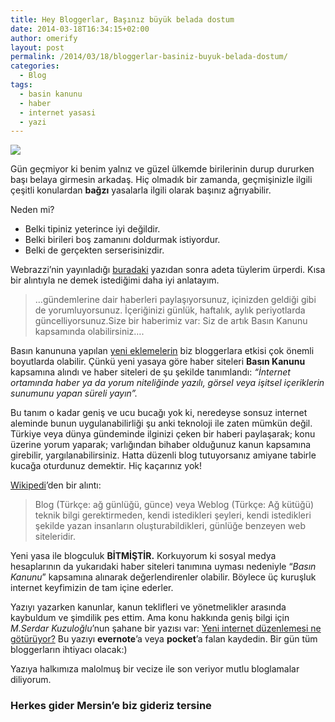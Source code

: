```yaml
---
title: Hey Bloggerlar, Başınız büyük belada dostum
date: 2014-03-18T16:34:15+02:00
author: omerify
layout: post
permalink: /2014/03/18/bloggerlar-basiniz-buyuk-belada-dostum/
categories:
  - Blog
tags:
  - basin kanunu
  - haber
  - internet yasasi
  - yazi
---
```


![](https://omerify.github.io/blog/assets/img/2014/03/satilik-medya.jpg) 

Gün geçmiyor ki benim yalnız ve güzel ülkemde birilerinin durup dururken başı belaya girmesin arkadaş. Hiç olmadık bir zamanda, geçmişinizle ilgili çeşitli konulardan **bağzı** yasalarla ilgili olarak başınız ağrıyabilir.

Neden mi?

  * Belki tipiniz yeterince iyi değildir.
  * Belki birileri boş zamanını doldurmak istiyordur.
  * Belki de gerçekten serserisinizdir.

Webrazzi’nin yayınladığı <a href="http://www.webrazzi.com/2014/03/17/bloglar-basin-kanununun-kapsam-degisikliginden-nasil-etkilenecek/" target="_blank" rel="noreferrer noopener nofollow">buradaki</a> yazıdan sonra adeta tüylerim ürperdi. Kısa bir alıntıyla ne demek istediğimi daha iyi anlatayım.

<blockquote>
  <p>
    …gündemlerine dair haberleri paylaşıyorsunuz, içinizden geldiği gibi de yorumluyorsunuz. İçeriğinizi günlük, haftalık, aylık periyotlarda güncelliyorsunuz.Size bir haberimiz var: Siz de artık Basın Kanunu kapsamında olabilirsiniz….
  </p>
</blockquote>

Basın kanununa yapılan <a href="http://web.tbmm.gov.tr/gelenkagitlar/metinler/291490.pdf" target="_blank" rel="noreferrer noopener nofollow">yeni eklemelerin</a> biz bloggerlara etkisi çok önemli boyutlarda olabilir. Çünkü yeni yasaya göre haber siteleri **Basın Kanunu** kapsamına alındı ve haber siteleri de şu şekilde tanımlandı: _“İnternet ortamında haber ya da yorum niteliğinde yazılı, görsel veya işitsel içeriklerin sunumunu yapan süreli yayın”._

Bu tanım o kadar geniş ve ucu bucağı yok ki, neredeyse sonsuz internet aleminde bunun uygulanabilirliği şu anki teknoloji ile zaten mümkün değil. Türkiye veya dünya gündeminde ilginizi çeken bir haberi paylaşarak; konu üzerine yorum yaparak; varlığından bihaber olduğunuz kanun kapsamına girebilir, yargılanabilirsiniz. Hatta düzenli blog tutuyorsanız amiyane tabirle kucağa oturdunuz demektir. Hiç kaçarınız yok!

<a href="http://tr.wikipedia.org/wiki/Blog" target="_blank" rel="noreferrer noopener nofollow">Wikipedi</a>’den bir alıntı:

<blockquote>
  <p>
    Blog (Türkçe: ağ günlüğü, günce) veya Weblog (Türkçe: Ağ kütüğü) teknik bilgi gerektirmeden, kendi istedikleri şeyleri, kendi istedikleri şekilde yazan insanların oluşturabildikleri, günlüğe benzeyen web siteleridir.
  </p>
</blockquote>

Yeni yasa ile blogculuk **BİTMİŞTİR.** Korkuyorum ki sosyal medya hesaplarının da yukarıdaki haber siteleri tanımına uyması nedeniyle “_Basın Kanunu_” kapsamına alınarak değerlendirenler olabilir. Böylece üç kuruşluk internet keyfimizin de tam içine ederler.

Yazıyı yazarken kanunlar, kanun teklifleri ve yönetmelikler arasında kaybuldum ve şimdilik pes ettim. Ama konu hakkında geniş bilgi için _M.Serdar Kuzuloğlu_’nun şahane bir yazısı var: <a href="http://www.mserdark.com/yeni-internet-duzenlemesi-ne-goturuyor/" target="_blank" rel="noreferrer noopener nofollow">Yeni internet düzenlemesi ne götürüyor?</a> Bu yazıyı **evernote**’a veya **pocket**’a falan kaydedin. Bir gün tüm bloggerların ihtiyacı olacak:)

Yazıya halkımıza malolmuş bir vecize ile son veriyor mutlu bloglamalar diliyorum.

### Herkes gider Mersin’e biz gideriz&nbsp;tersine
